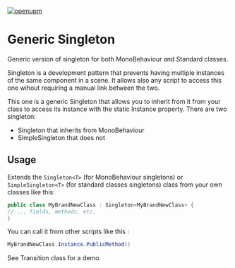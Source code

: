 [![openupm](https://img.shields.io/npm/v/com.fredericrp.singleton?label=openupm&registry_uri=https://package.openupm.com)](https://openupm.com/packages/com.fredericrp.singleton/)

# Generic Singleton

Generic version of singleton  for both MonoBehaviour and Standard classes.

Singleton is a development pattern that prevents having multiple instances of the same component in a scene.
It allows also any script to access this one wihout requiring a manual link between the two.

This one is a generic Singleton that allows you to inherit from it from your class to access its instance with the static Instance property.
There are two singleton:
- Singleton<T> that inherits from MonoBehaviour
- SimpleSingleton<T> that does not

## Usage

Extends the ```Singleton<T>``` (for MonoBehaviour singletons) or ```SimpleSingleton<T>``` (for standard classes singletons) class from your own classes like this:

```C#
public class MyBrandNewClass : Singleton<MyBrandNewClass> {
// ... fields, methods, etc.
}
```

You can call it from other scripts like this :

```C#
MyBrandNewClass.Instance.PublicMethod()
```

See Transition class for a demo.
